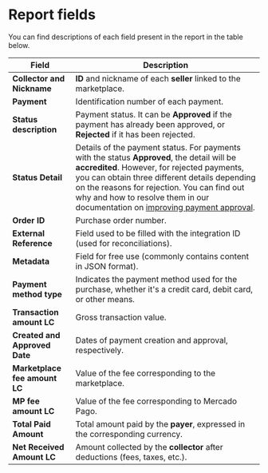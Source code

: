 # Report fields

You can find descriptions of each field present in the report in the table below.

| Field                   | Description                                                                                                                                                                                     |
|-------------------------|-------------------------------------------------------------------------------------------------------------------------------------------------------------------------------------------------|
| **Collector and Nickname** | **ID** and nickname of each **seller** linked to the marketplace.                                                                                                                                           |
| **Payment**              | Identification number of each payment.                                                                                                                                                          |
| **Status description**   | Payment status. It can be **Approved** if the payment has already been approved, or **Rejected** if it has been rejected.                                                                            |
| **Status Detail**        | Details of the payment status. For payments with the status **Approved**, the detail will be **accredited**. However, for rejected payments, you can obtain three different details depending on the reasons for rejection. You can find out why and how to resolve them in our documentation on [improving payment approval](/developers/en/docs/checkout-pro/how-tos/improve-payment-approval/reasons-for-rejection). |
| **Order ID**       | Purchase order number.                                                                                                                                                                   |
| **External Reference**       | Field used to be filled with the integration ID (used for reconciliations).                                                                                                                                                                   |
| **Metadata**       | Field for free use (commonly contains content in JSON format).                                                                                                                                                                   |
| **Payment method type** | Indicates the payment method used for the purchase, whether it's a credit card, debit card, or other means.                                                                              |
| **Transaction amount LC** | Gross transaction value.                                                                                                                                                                  |
| **Created and Approved Date** | Dates of payment creation and approval, respectively.                                                                                                                          |
| **Marketplace fee amount LC**   | Value of the fee corresponding to the marketplace.                                                                                                                                               |
| **MP fee amount LC**       | Value of the fee corresponding to Mercado Pago.                                                                                                                                               |
| **Total Paid Amount**   | Total amount paid by the **payer**, expressed in the corresponding currency.                                                                                                            |
| **Net Received Amount LC**  | Amount collected by the **collector** after deductions (fees, taxes, etc.).                                                                                                               |
